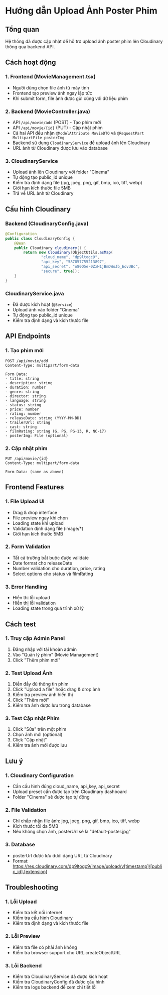 # Hướng dẫn Upload Ảnh Poster Phim

## Tổng quan
Hệ thống đã được cập nhật để hỗ trợ upload ảnh poster phim lên Cloudinary thông qua backend API.

## Cách hoạt động

### 1. Frontend (MovieManagement.tsx)
- Người dùng chọn file ảnh từ máy tính
- Frontend tạo preview ảnh ngay lập tức
- Khi submit form, file ảnh được gửi cùng với dữ liệu phim

### 2. Backend (MovieController.java)
- API `/api/movie/add` (POST) - Tạo phim mới
- API `/api/movie/{id}` (PUT) - Cập nhật phim
- Cả hai API đều nhận `@ModelAttribute MovieDTO` và `@RequestPart MultipartFile posterImg`
- Backend sử dụng `CloudinaryService` để upload ảnh lên Cloudinary
- URL ảnh từ Cloudinary được lưu vào database

### 3. CloudinaryService
- Upload ảnh lên Cloudinary với folder "Cinema"
- Tự động tạo public_id unique
- Kiểm tra định dạng file (jpg, jpeg, png, gif, bmp, ico, tiff, webp)
- Giới hạn kích thước file 5MB
- Trả về URL ảnh từ Cloudinary

## Cấu hình Cloudinary

### Backend (CloudinaryConfig.java)
```java
@Configuration
public class CloudinaryConfig {
    @Bean
    public Cloudinary cloudinary() {
        return new Cloudinary(ObjectUtils.asMap(
                "cloud_name", "dp9ltogc9",
                "api_key", "587857755213897", 
                "api_secret", "o80O5e-0ZxH1jBmDWoJb_EovUBc",
                "secure", true));
    }
}
```

### CloudinaryService.java
- Đã được kích hoạt (`@Service`)
- Upload ảnh vào folder "Cinema"
- Tự động tạo public_id unique
- Kiểm tra định dạng và kích thước file

## API Endpoints

### 1. Tạo phim mới
```
POST /api/movie/add
Content-Type: multipart/form-data

Form Data:
- title: string
- description: string
- duration: number
- genre: string
- director: string
- language: string
- status: string
- price: number
- rating: number
- releaseDate: string (YYYY-MM-DD)
- trailerUrl: string
- cast: string
- filmRating: string (G, PG, PG-13, R, NC-17)
- posterImg: File (optional)
```

### 2. Cập nhật phim
```
PUT /api/movie/{id}
Content-Type: multipart/form-data

Form Data: (same as above)
```

## Frontend Features

### 1. File Upload UI
- Drag & drop interface
- File preview ngay khi chọn
- Loading state khi upload
- Validation định dạng file (image/*)
- Giới hạn kích thước 5MB

### 2. Form Validation
- Tất cả trường bắt buộc được validate
- Date format cho releaseDate
- Number validation cho duration, price, rating
- Select options cho status và filmRating

### 3. Error Handling
- Hiển thị lỗi upload
- Hiển thị lỗi validation
- Loading state trong quá trình xử lý

## Cách test

### 1. Truy cập Admin Panel
1. Đăng nhập với tài khoản admin
2. Vào "Quản lý phim" (Movie Management)
3. Click "Thêm phim mới"

### 2. Test Upload Ảnh
1. Điền đầy đủ thông tin phim
2. Click "Upload a file" hoặc drag & drop ảnh
3. Kiểm tra preview ảnh hiển thị
4. Click "Thêm mới"
5. Kiểm tra ảnh được lưu trong database

### 3. Test Cập nhật Phim
1. Click "Sửa" trên một phim
2. Chọn ảnh mới (optional)
3. Click "Cập nhật"
4. Kiểm tra ảnh mới được lưu

## Lưu ý

### 1. Cloudinary Configuration
- Cần cấu hình đúng cloud_name, api_key, api_secret
- Upload preset cần được tạo trên Cloudinary dashboard
- Folder "Cinema" sẽ được tạo tự động

### 2. File Validation
- Chỉ chấp nhận file ảnh: jpg, jpeg, png, gif, bmp, ico, tiff, webp
- Kích thước tối đa 5MB
- Nếu không chọn ảnh, posterUrl sẽ là "default-poster.jpg"

### 3. Database
- posterUrl được lưu dưới dạng URL từ Cloudinary
- Format: https://res.cloudinary.com/dp9ltogc9/image/upload/v[timestamp]/[public_id].[extension]

## Troubleshooting

### 1. Lỗi Upload
- Kiểm tra kết nối internet
- Kiểm tra cấu hình Cloudinary
- Kiểm tra định dạng và kích thước file

### 2. Lỗi Preview
- Kiểm tra file có phải ảnh không
- Kiểm tra browser support cho URL.createObjectURL

### 3. Lỗi Backend
- Kiểm tra CloudinaryService đã được kích hoạt
- Kiểm tra CloudinaryConfig đã được cấu hình
- Kiểm tra logs backend để xem chi tiết lỗi
